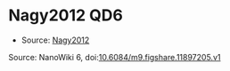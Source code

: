 <a name="material" />

# Nagy2012 QD6
<script type="application/ld+json">
  {
    "@context": "https://schema.org/",
    "@type": "ChemicalSubstance",
    "@id": "https://egonw.github.io/nanowiki/nanowiki132.html#material",
    "http://purl.org/dc/terms/conformsTo":
      {
        "@type": "CreativeWork",
        "@id": "https://bioschemas.org/profiles/ChemicalSubstance/0.4-RELEASE/"
      },
    "identfier": "132",
    "name": "Nagy2012 QD6",
    "url": "https://egonw.github.io/nanowiki/nanowiki132.html#material",
    "sameAs": "http://127.0.0.1/mediawiki/index.php/Special:URIResolver/Nagy2012_QD6"
  }
</script>


* Source: [Nagy2012](Nagy2012.md)


Source: NanoWiki 6, doi:[10.6084/m9.figshare.11897205.v1](https://doi.org/10.6084/m9.figshare.11897205.v1)
